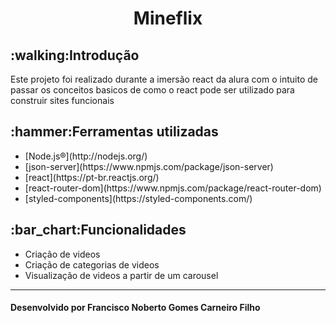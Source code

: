 <h1 align='center'>Mineflix</h1>
<h2>:walking:Introdução</h2>
<p>Este projeto foi realizado durante a imersão react da alura com o intuito de passar os conceitos basicos de como o react pode ser utilizado para construir sites funcionais</p>
<h2>:hammer:Ferramentas utilizadas</h2>
<ul>
  <li>[Node.js®](http://nodejs.org/)</li>
  <li>[json-server](https://www.npmjs.com/package/json-server)</li>
  <li>[react](https://pt-br.reactjs.org/)</li>
  <li>[react-router-dom](https://www.npmjs.com/package/react-router-dom)</li>
  <li>[styled-components](https://styled-components.com/)</li>
</ul>
<h2>:bar_chart:Funcionalidades</h2>
<ul>
  <li>Criação de videos</li>
  <li>Criação de categorias de videos</li>
  <li>Visualização de videos a partir de um carousel</li>
</ul>
<hr>
<h4>Desenvolvido por Francisco Noberto Gomes Carneiro Filho</h4>
